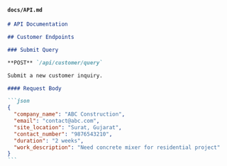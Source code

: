 #### `docs/API.md`

````markdown
# API Documentation

## Customer Endpoints

### Submit Query

**POST** `/api/customer/query`

Submit a new customer inquiry.

#### Request Body

```json
{
  "company_name": "ABC Construction",
  "email": "contact@abc.com",
  "site_location": "Surat, Gujarat",
  "contact_number": "9876543210",
  "duration": "2 weeks",
  "work_description": "Need concrete mixer for residential project"
}
```
````
